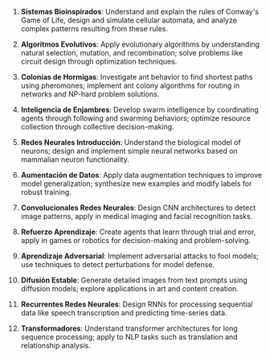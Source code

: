 1. **Sistemas Bioinspirados**: Understand and explain the rules of Conway's Game of Life, design and simulate cellular automata, and analyze complex patterns resulting from these rules.

2. **Algoritmos Evolutivos**: Apply evolutionary algorithms by understanding natural selection, mutation, and recombination; solve problems like circuit design through optimization techniques.

3. **Colonias de Hormigas**: Investigate ant behavior to find shortest paths using pheromones; implement ant colony algorithms for routing in networks and NP-hard problem solutions.

4. **Inteligencia de Enjambres**: Develop swarm intelligence by coordinating agents through following and swarming behaviors; optimize resource collection through collective decision-making.

5. **Redes Neurales Introducción**: Understand the biological model of neurons; design and implement simple neural networks based on mammalian neuron functionality.

6. **Aumentación de Datos**: Apply data augmentation techniques to improve model generalization; synthesize new examples and modify labels for robust training.

7. **Convolucionales Redes Neurales**: Design CNN architectures to detect image patterns, apply in medical imaging and facial recognition tasks.

8. **Refuerzo Aprendizaje**: Create agents that learn through trial and error, apply in games or robotics for decision-making and problem-solving.

9. **Aprendizaje Adversarial**: Implement adversarial attacks to fool models; use techniques to detect perturbations for model defense.

10. **Difusión Estable**: Generate detailed images from text prompts using diffusion models; explore applications in art and content creation.

11. **Recurrentes Redes Neurales**: Design RNNs for processing sequential data like speech transcription and predicting time-series data.

12. **Transformadores**: Understand transformer architectures for long sequence processing; apply to NLP tasks such as translation and relationship analysis.
```